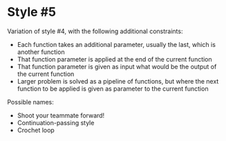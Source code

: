 Style #5
==============================

Variation of style #4, with the following additional constraints:

- Each function takes an additional parameter, usually the last, which is another function
- That function parameter is applied at the end of the current function
- That function parameter is given as input what would be the output of the current function
- Larger problem is solved as a pipeline of functions, but where the next function to be applied is given as parameter to the current function

Possible names:

- Shoot your teammate forward!
- Continuation-passing style
- Crochet loop
